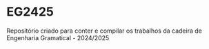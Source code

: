 # EG2425
Repositório criado para conter e compilar os trabalhos da cadeira de Engenharia Gramatical - 2024/2025
